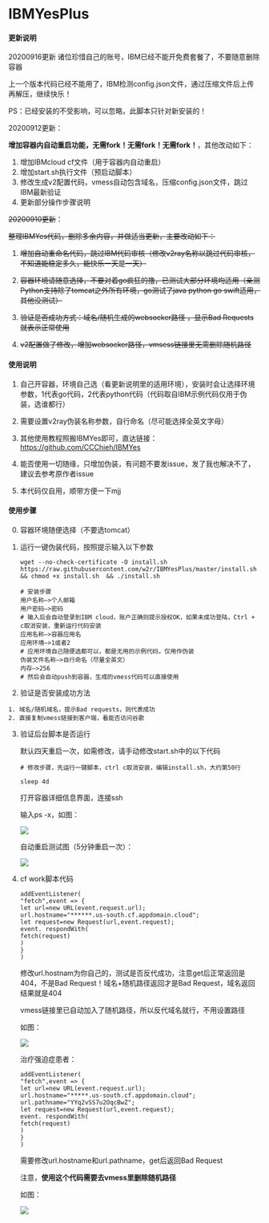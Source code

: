 # IBMYesPlus

#### 更新说明

20200916更新 诸位珍惜自己的账号，IBM已经不能开免费套餐了，不要随意删除容器

上一个版本代码已经不能用了，IBM检测config.json文件，通过压缩文件后上传再解压，继续快乐！

PS：已经安装的不受影响，可以忽略，此脚本只针对新安装的！

20200912更新：

**增加容器内自动重启功能，无需fork！无需fork！无需fork！**，其他改动如下：

1. 增加IBMcloud cf文件（用于容器内自动重启）
2. 增加start.sh执行文件（预启动脚本）
3. 修改生成v2配置代码，vmess自动包含域名，压缩config.json文件，跳过IBM最新验证
4. 更新部分操作步骤说明

 ~~20200910更新~~：

~~整理IBMYes代码，删除多余内容，并做适当更新，主要改动如下：~~

1. ~~增加自动重命名代码，跳过IBM代码审核（修改v2ray名称以跳过代码审核，不知道能稳定多久，能快乐一天是一天）~~

2. ~~容器环境请随意选择，不要对着go疯狂的撸，已测试大部分环境均适用（亲测Python支持除了tomcat之外所有环境，go测试了java python go swift适用，其他没测试）~~

3. ~~验证是否成功方式：域名/随机生成的websocker路径 ，显示Bad Requests就表示正常使用~~

4. ~~v2配置做了修改，增加websocker路径，vmsess链接里无需删除随机路径~~

    





#### 使用说明

1. 自己开容器，环境自己选（看更新说明里的适用环境），安装时会让选择环境参数，1代表go代码，2代表python代码（代码取自IBM示例代码仅用于伪装，选谁都行）

2. 需要设置v2ray伪装名称参数，自行命名（尽可能选择全英文字母）

3. 其他使用教程照搬IBMYes即可，直达链接：https://github.com/CCChieh/IBMYes

4. 能否使用一切随缘，只增加伪装，有问题不要发issue，发了我也解决不了，建议去参考原作者issue

5. 本代码仅自用，顺带方便一下mjj

     

#### 使用步骤

0. 容器环境随便选择（不要选tomcat）

1. 运行一键伪装代码，按照提示输入以下参数

    ~~~
    wget --no-check-certificate -O install.sh https://raw.githubusercontent.com/w2r/IBMYesPlus/master/install.sh && chmod +x install.sh  && ./install.sh
    
    # 安装步骤
    用户名称—>个人邮箱
    用户密码—>密码
    # 输入后会自动登录到IBM cloud，账户正确则提示授权OK，如果未成功登陆，Ctrl + c取消安装，重新运行代码安装
    应用名称—>容器应用名
    应用环境—>1或者2
    # 应用环境自己随便选都可以，都是无用的示例代码，仅用作伪装
    伪装文件名称—>自行命名（尽量全英文）
    内存—>256
    # 然后会自动push到容器，生成的vmess代码可以直接使用
    ~~~

2.   验证是否安装成功方法 

    1. 域名/随机域名，提示Bad requests，则代表成功
    2. 直接复制vmess链接到客户端，看能否访问谷歌

3. 验证后台脚本是否运行

    默认四天重启一次，如需修改，请手动修改start.sh中的以下代码

    ``` 
    # 修改步骤，先运行一键脚本，ctrl c取消安装，编辑install.sh，大约第50行
    
    sleep 4d
    ```

    打开容器详细信息界面，连接ssh

    输入ps -x，如图：

    ![](img/1.jpg)

    自动重启测试图（5分钟重启一次）：

    ![](img/2.jpg)

4. cf work脚本代码

    ~~~
    addEventListener(
    "fetch",event => {
    let url=new URL(event.request.url);
    url.hostname="******.us-south.cf.appdomain.cloud";
    let request=new Request(url,event.request);
    event. respondWith(
    fetch(request)
    )
    }
    )
    ~~~

    修改url.hostnam为你自己的，测试是否反代成功，注意get后正常返回是404，不是Bad Request！域名+随机路径返回才是Bad Request，域名返回结果就是404

    vmess链接里已自动加入了随机路径，所以反代域名就行，不用设置路径

    如图：

    ![](img/3.jpg)

    治疗强迫症患者：

    ~~~
    addEventListener(
    "fetch",event => {
    let url=new URL(event.request.url);
    url.hostname="*****.us-south.cf.appdomain.cloud";
    url.pathname="YYq2vSS7u2OqcBwZ";
    let request=new Request(url,event.request);
    event. respondWith(
    fetch(request)
    )
    }
    )
    ~~~

    需要修改url.hostname和url.pathname，get后返回Bad Request

    注意，**使用这个代码需要去vmess里删除随机路径**

    如图：

    ![](img/4.jpg)















